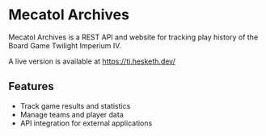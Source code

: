 # Mecatol Archives

Mecatol Archives is a REST API and website for tracking play history of the Board Game Twilight Imperium IV.

A live version is available at https://ti.hesketh.dev/

## Features
- Track game results and statistics
- Manage teams and player data
- API integration for external applications